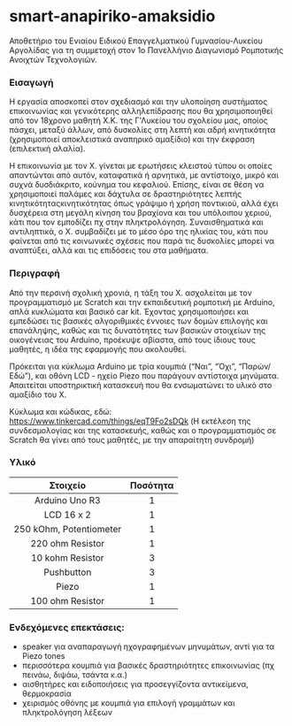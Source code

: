 # smart-anapiriko-amaksidio
Αποθετήριο του Ενιαίου Ειδικού Επαγγελματικού Γυμνασίου-Λυκείου Αργολίδας για τη συμμετοχή στον 1ο Πανελλήνιο Διαγωνισμό Ρομποτικής Ανοιχτών Τεχνολογιών.

### Εισαγωγή

Η εργασία αποσκοπεί στον σχεδιασμό και την υλοποίηση συστήματος επικοινωνίας και γενικότερης αλληλεπίδρασης που θα χρησιμοποιηθεί από τον 18χρονο μαθητή Χ.Κ. της Γ'Λυκείου του σχολείου μας, οποίος πάσχει, μεταξύ άλλων, από δυσκολίες στη λεπτή και αδρή κινητικότητα (χρησιμοποιεί αποκλειστικά αναπηρικό αμαξίδιο) και την έκφραση (επιλεκτική αλαλία).

Η επικοινωνία με τον Χ. γίνεται με ερωτήσεις κλειστού τύπου οι οποίες απαντώνται από αυτόν, καταφατικά ή αρνητικά, με αντίστοιχο, μικρό και συχνά δυσδιάκριτο, κούνημα του κεφαλιού. Επίσης, είναι σε θέση να χρησιμοποιεί παλάμες και δάχτυλα σε δραστηριότητες λεπτής κινητικότηταςκινητικότητας όπως γράψιμο ή χρήση ποντικιού, αλλά έχει δυσχέρεια στη μεγάλη κίνηση του βραχίονα και του υπόλοιπου χεριού, κάτι που τον εμποδίζει πχ στην πληκτρολόγηση. Συναισθηματικά και αντιληπτικά, ο Χ. συμβαδίζει με το μέσο όρο της ηλικίας του, κάτι που φαίνεται από τις κοινωνικές σχέσεις που παρά τις δυσκολίες μπορεί να αναπτύξει, αλλά και τις επιδόσεις του στα μαθήματα.

### Περιγραφή 

Από την περσινή σχολική χρονιά, η τάξη του Χ. ασχολείται με τον προγραμματισμό με Scratch και την εκπαιδευτική ρομποτική με Arduino, απλά κυκλώματα και βασικό car kit. Έχοντας χρησιμοποιήσει και εμπεδώσει τις βασικές αλγοριθμικές έννοιες των δομών επιλογής και επανάληψης, καθώς και τις δυνατότητες των βασικών στοιχείων της οικογένειας του Arduino, προέκυψε αβίαστα, από τους ίδιους τους μαθητές, η ιδέα της εφαρμογής που ακολουθεί.

Πρόκειται για κύκλωμα Arduino με τρία κουμπιά (“Ναι”, “Όχι”, “Παρών/Εδώ”), και οθόνη LCD - ηχείο Piezo που παράγουν αντίστοιχα μηνύματα. Απαιτείται υποστηρικτική κατασκευή που θα ενσωματώνει το υλικό στο αμαξίδιο του Χ.

Κύκλωμα και κώδικας, εδώ: https://www.tinkercad.com/things/eqT9Fo2sDQk
(Η εκτέλεση της συνδεσμολογίας και της κατασκευής, καθώς και ο προγραμματισμός σε Scratch θα γίνει από τους μαθητές, με την απαραίτητη συνδρομή)

### Υλικό

| Στοιχείο  | Ποσότητα |
| :-----------: | :-----------: |
| Arduino Uno R3  | 1  |
| LCD 16 x 2  | 1  |
| 250 kOhm,  Potentiometer | 1  |
| 220 ohm Resistor  | 1  |
| 10 kohm Resistor  | 3  |
| Pushbutton | 3  |
| Piezo | 1  |
| 100 ohm Resistor | 1  |


### Ενδεχόμενες επεκτάσεις:

- speaker για αναπαραγωγή ηχογραφημένων μηνυμάτων, αντί για τα Piezo tones
- περισσότερα κουμπιά για βασικές δραστηριότητες επικοινωνίας (πχ πεινάω, διψάω, τσάντα κ.α.)
- αισθητήρες και ειδοποιήσεις για προσεγγίζοντα αντικείμενα, θερμοκρασία
- χειρισμός οθόνης με κουμπιά για επιλογή γραμμάτων και πληκτρολόγηση λέξεων

